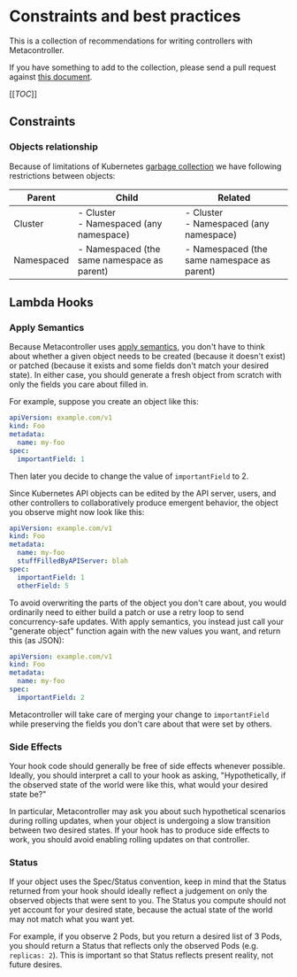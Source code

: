 # Constraints and best practices

This is a collection of recommendations for writing controllers with Metacontroller.

If you have something to add to the collection, please send a pull request against
[this document](https://www.github.com/metacontroller/metacontroller/tree/master/docs/src/guide/best-practices.md).

[[_TOC_]]

## Constraints

### Objects relationship

Because of limitations of Kubernetes [garbage collection](https://github.com/kubernetes/community/blob/master/contributors/design-proposals/api-machinery/garbage-collection.md#api-changes)
we have following restrictions between objects:

| Parent        | Child         | Related  |
| ------------- |-------------| -----|
| Cluster      | - Cluster <br> - Namespaced (any namespace) | - Cluster <br> - Namespaced (any namespace) |
| Namespaced      |  - Namespaced (the same namespace as parent)     | -  Namespaced (the same namespace as parent) |


## Lambda Hooks

### Apply Semantics

Because Metacontroller uses [apply semantics](../api/apply.md), you don't have to
think about whether a given object needs to be created (because it doesn't exist)
or patched (because it exists and some fields don't match your desired state).
In either case, you should generate a fresh object from scratch with only the
fields you care about filled in.

For example, suppose you create an object like this:

```yaml
apiVersion: example.com/v1
kind: Foo
metadata:
  name: my-foo
spec:
  importantField: 1
```

Then later you decide to change the value of `importantField` to 2.

Since Kubernetes API objects can be edited by the API server, users, and other
controllers to collaboratively produce emergent behavior, the object you observe
might now look like this:

```yaml
apiVersion: example.com/v1
kind: Foo
metadata:
  name: my-foo
  stuffFilledByAPIServer: blah
spec:
  importantField: 1
  otherField: 5
```

To avoid overwriting the parts of the object you don't care about, you would
ordinarily need to either build a patch or use a retry loop to send
concurrency-safe updates.
With apply semantics, you instead just call your "generate object" function
again with the new values you want, and return this (as JSON):

```yaml
apiVersion: example.com/v1
kind: Foo
metadata:
  name: my-foo
spec:
  importantField: 2
```

Metacontroller will take care of merging your change to `importantField` while
preserving the fields you don't care about that were set by others.

### Side Effects

Your hook code should generally be free of side effects whenever possible.
Ideally, you should interpret a call to your hook as asking,
"Hypothetically, if the observed state of the world were like this, what would
your desired state be?"

In particular, Metacontroller may ask you about such hypothetical scenarios
during rolling updates, when your object is undergoing a slow transition between
two desired states.
If your hook has to produce side effects to work, you should avoid enabling
rolling updates on that controller.

### Status

If your object uses the Spec/Status convention, keep in mind that the Status
returned from your hook should ideally reflect a judgement on only the observed
objects that were sent to you.
The Status you compute should not yet account for your desired state, because
the actual state of the world may not match what you want yet.

For example, if you observe 2 Pods, but you return a desired list of 3 Pods,
you should return a Status that reflects only the observed Pods
(e.g. `replicas: 2`).
This is important so that Status reflects present reality, not future desires.
